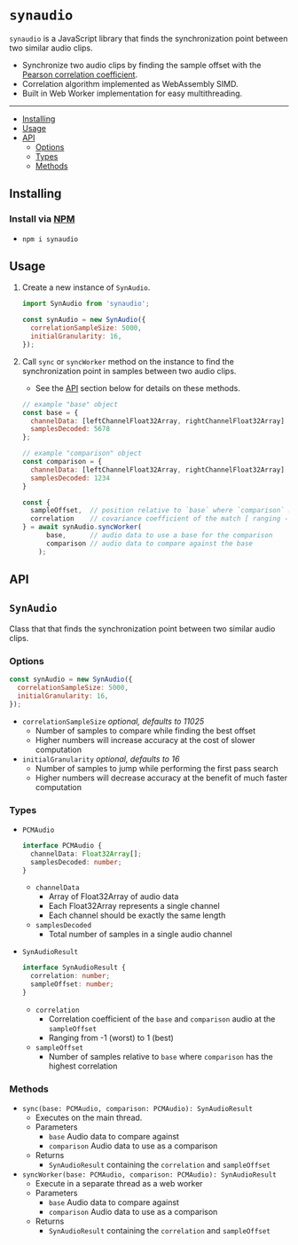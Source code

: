 # `synaudio`

`synaudio` is a JavaScript library that finds the synchronization point between two similar audio clips.
  * Synchronize two audio clips by finding the sample offset with the [Pearson correlation coefficient](https://en.wikipedia.org/wiki/Pearson_correlation_coefficient).
  * Correlation algorithm implemented as WebAssembly SIMD.
  * Built in Web Worker implementation for easy multithreading.

---

* [Installing](#installing)
* [Usage](#usage)
* [API](#api)
  * [Options](#options)
  * [Types](#types)
  * [Methods](#methods)

## Installing

### Install via [NPM](https://www.npmjs.com/package/synaudio)
* `npm i synaudio`

## Usage

1. Create a new instance of `SynAudio`.

   ```js
   import SynAudio from 'synaudio';

   const synAudio = new SynAudio({
     correlationSampleSize: 5000,
     initialGranularity: 16,
   });
   ```

1. Call `sync` or `syncWorker` method on the instance to find the synchronization point in samples between two audio clips.

   * See the [API](#api) section below for details on these methods.

   ```js
   // example "base" object
   const base = {
     channelData: [leftChannelFloat32Array, rightChannelFloat32Array]
     samplesDecoded: 5678
   };

   // example "comparison" object
   const comparison = {
     channelData: [leftChannelFloat32Array, rightChannelFloat32Array]
     samplesDecoded: 1234
   }

   const {
     sampleOffset,  // position relative to `base` where `comparison` matches best
     correlation    // covariance coefficient of the match [ ranging -1 (worst) to 1 (best) ]
   } = await synAudio.syncWorker(
         base,      // audio data to use a base for the comparison
         comparison // audio data to compare against the base
       );
   ```

## API

## `SynAudio`

Class that that finds the synchronization point between two similar audio clips.

### Options

```js
const synAudio = new SynAudio({
  correlationSampleSize: 5000,
  initialGranularity: 16,
});
```

* `correlationSampleSize` *optional, defaults to 11025*
  * Number of samples to compare while finding the best offset
  * Higher numbers will increase accuracy at the cost of slower computation
* `initialGranularity` *optional, defaults to 16*
  * Number of samples to jump while performing the first pass search
  * Higher numbers will decrease accuracy at the benefit of much faster computation

### Types

* `PCMAudio`
  ```ts
  interface PCMAudio {
    channelData: Float32Array[];
    samplesDecoded: number;
  }
  ```
  * `channelData`
    * Array of Float32Array of audio data
    * Each Float32Array represents a single channel
    * Each channel should be exactly the same length
  * `samplesDecoded`
    * Total number of samples in a single audio channel

* `SynAudioResult`
  ```ts
  interface SynAudioResult {
    correlation: number;
    sampleOffset: number; 
  }
  ```
  * `correlation`
    * Correlation coefficient of the `base` and `comparison` audio at the `sampleOffset`
    * Ranging from -1 (worst) to 1 (best)
  * `sampleOffset`
    * Number of samples relative to `base` where `comparison` has the highest correlation

### Methods

* `sync(base: PCMAudio, comparison: PCMAudio): SynAudioResult`
  * Executes on the main thread.
  * Parameters
    * `base` Audio data to compare against
    * `comparison` Audio data to use as a comparison
  * Returns
    * `SynAudioResult` containing the `correlation` and `sampleOffset`
* `syncWorker(base: PCMAudio, comparison: PCMAudio): SynAudioResult`
  * Execute in a separate thread as a web worker
  * Parameters
    * `base` Audio data to compare against
    * `comparison` Audio data to use as a comparison
  * Returns
    * `SynAudioResult` containing the `correlation` and `sampleOffset`